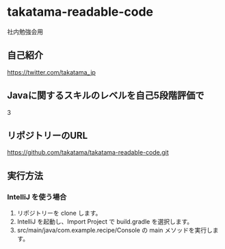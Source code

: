 # takatama-readable-code
社内勉強会用

## 自己紹介
https://twitter.com/takatama_jp

## Javaに関するスキルのレベルを自己5段階評価で
3

## リポジトリーのURL
https://github.com/takatama/takatama-readable-code.git

## 実行方法

### IntelliJ を使う場合

1. リポジトリーを clone します。
1. IntelliJ を起動し、Import Project で build.gradle を選択します。
1. src/main/java/com.example.recipe/Console の main メソッドを実行します。